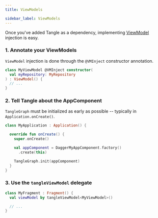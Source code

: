 ```yaml
---
title: ViewModels

sidebar_label: ViewModels
---
```


Once you've added Tangle as a dependency, implementing [ViewModel] injection is easy.

### 1. Annotate your ViewModels

`ViewModel` injection is done through the `@VMInject` constructor annotation.

```kotlin
class MyViewModel @VMInject constructor(
  val myRepository: MyRepository
) : ViewModel() {
  // ...
}
```

### 2. Tell Tangle about the AppComponent

`TangleGraph` must be initialized as early as possible -- typically in `Application.onCreate()`.

```kotlin
class MyApplication : Application() {

  override fun onCreate() {
    super.onCreate()

    val appComponent = DaggerMyAppComponent.factory()
      .create(this)

    TangleGraph.init(appComponent)
  }
}
```

### 3. Use the `tangleViewModel` delegate

```kotlin
class MyFragment : Fragment() {
  val viewModel by tangleViewModel<MyViewModel>()

  // ...
}
```


[ViewModel]: https://developer.android.com/topic/libraries/architecture/viewmodel
